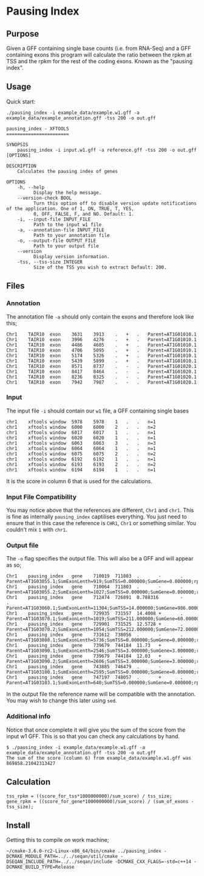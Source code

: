 # Pausing Index

## Purpose

Given a GFF containing single base counts (i.e. from RNA-Seq) and a GFF containing exons this program will calculate the ratio between the rpkm at TSS and the rpkm for the rest of the coding exons. Known as the "pausing index".

## Usage

Quick start:

```
./pausing_index -i example_data/example.w1.gff -a example_data/example_annotation.gff -tss 200 -o out.gff
```



```
pausing_index - XFTOOLS
=======================

SYNOPSIS
    pausing_index -i input.w1.gff -a reference.gff -tss 200 -o out.gff [OPTIONS]

DESCRIPTION
    Calculates the pausing index of genes

OPTIONS
    -h, --help
          Display the help message.
    --version-check BOOL
          Turn this option off to disable version update notifications of the application. One of 1, ON, TRUE, T, YES,
          0, OFF, FALSE, F, and NO. Default: 1.
    -i, --input-file INPUT_FILE
          Path to the input w1 file
    -a, --annotation-file INPUT_FILE
          Path to your annotation file
    -o, --output-file OUTPUT_FILE
          Path to your output file
    --version
          Display version information.
    -tss, --tss-size INTEGER
          Size of the TSS you wish to extract Default: 200.
```

## Files

### Annotation

The annotation file `-a` should only contain the exons and therefore look like this;

```
Chr1	TAIR10	exon	3631	3913	.	+	.	Parent=AT1G01010.1
Chr1	TAIR10	exon	3996	4276	.	+	.	Parent=AT1G01010.1
Chr1	TAIR10	exon	4486	4605	.	+	.	Parent=AT1G01010.1
Chr1	TAIR10	exon	4706	5095	.	+	.	Parent=AT1G01010.1
Chr1	TAIR10	exon	5174	5326	.	+	.	Parent=AT1G01010.1
Chr1	TAIR10	exon	5439	5899	.	+	.	Parent=AT1G01010.1
Chr1	TAIR10	exon	8571	8737	.	-	.	Parent=AT1G01020.1
Chr1	TAIR10	exon	8417	8464	.	-	.	Parent=AT1G01020.1
Chr1	TAIR10	exon	8236	8325	.	-	.	Parent=AT1G01020.1
Chr1	TAIR10	exon	7942	7987	.	-	.	Parent=AT1G01020.1
```

### Input

The input file `-i` should contain our `w1` file, a GFF containing single bases

```
chr1	xftools	window	5978	5978	1	.	.	n=1
chr1	xftools	window	6000	6000	2	.	.	n=2
chr1	xftools	window	6017	6017	1	.	.	n=1
chr1	xftools	window	6020	6020	1	.	.	n=1
chr1	xftools	window	6063	6063	3	.	.	n=3
chr1	xftools	window	6064	6064	1	.	.	n=1
chr1	xftools	window	6075	6075	2	.	.	n=2
chr1	xftools	window	6192	6192	1	.	.	n=1
chr1	xftools	window	6193	6193	2	.	.	n=2
chr1	xftools	window	6194	6194	1	.	.	n=1
```

It is the score in column 6 that is used for the calculations.

### Input File Compatibility

You may notice above that the references are different, `Chr1` and `chr1`. This is fine as internally `pausing_index` captilises everything. You just need to ensure that in this case the reference is `CHR1`, `Chr1` or something similar. You couldn't mix `1` with `chr1`. 

### Output file

The `-o` flag specifies the output file. This will also be a GFF and will appear as so;

```
Chr1    pausing_index   gene    710019  711803  .       -       .       Parent=AT1G03055.1;SumExonLenth=919;SumTSS=0.000000;SumGene=0.000000;rpkmTSS=0.000000;rpkmGene=0.000000
Chr1    pausing_index   gene    710064  711803  .       -       .       Parent=AT1G03055.2;SumExonLenth=1027;SumTSS=0.000000;SumGene=0.000000;rpkmTSS=0.000000;rpkmGene=0.000000
Chr1    pausing_index   gene    712474  726891  0.788316        -       .       Parent=AT1G03060.1;SumExonLenth=11304;SumTSS=14.000000;SumGene=986.000000;rpkmTSS=5.263243;rpkmGene=6.676561
Chr1    pausing_index   gene    729935  731557  14.4008 +       .       Parent=AT1G03070.1;SumExonLenth=1019;SumTSS=211.000000;SumGene=60.000000;rpkmTSS=79.324591;rpkmGene=5.508365
Chr1    pausing_index   gene    729901  731525  12.5728 +       .       Parent=AT1G03070.2;SumExonLenth=1054;SumTSS=212.000000;SumGene=72.000000;rpkmTSS=79.700537;rpkmGene=6.339135
Chr1    pausing_index   gene    731612  738056  .       -       .       Parent=AT1G03080.1;SumExonLenth=5736;SumTSS=0.000000;SumGene=0.000000;rpkmTSS=0.000000;rpkmGene=0.000000
Chr1    pausing_index   gene    739679  744184  11.73   +       .       Parent=AT1G03090.1;SumExonLenth=2546;SumTSS=3.000000;SumGene=3.000000;rpkmTSS=1.127838;rpkmGene=0.096150
Chr1    pausing_index   gene    739679  744184  12.03   +       .       Parent=AT1G03090.2;SumExonLenth=2606;SumTSS=3.000000;SumGene=3.000000;rpkmTSS=1.127838;rpkmGene=0.093752
Chr1    pausing_index   gene    743885  746479  .       -       .       Parent=AT1G03100.1;SumExonLenth=2595;SumTSS=0.000000;SumGene=0.000000;rpkmTSS=0.000000;rpkmGene=0.000000
Chr1    pausing_index   gene    747197  748057  .       +       .       Parent=AT1G03103.1;SumExonLenth=640;SumTSS=0.000000;SumGene=0.000000;rpkmTSS=0.000000;rpkmGene=0.000000

```

In the output file the reference name will be compatible with the annotation. You may wish to change this later using `sed`.

### Additional info

Notice that once complete it will give you the sum of the score from the input w1 GFF. This is so that you can check any calculations by hand.

```
$ ./pausing_index -i example_data/example.w1.gff -a example_data/example_annotation.gff -tss 200 -o out.gff
The sum of the score (column 6) from example_data/example.w1.gff was 869858.21042313427
```

## Calculation

```
tss_rpkm = ((score_for_tss*1000000000)/sum_score) / tss_size;
gene_rpkm = ((score_for_gene*1000000000)/sum_score) / (sum_of_exons - tss_size);
```

## Install

Getting this to compile on work machine;

```
~/cmake-3.6.0-rc2-Linux-x86_64/bin/cmake ../pausing_index -DCMAKE_MODULE_PATH=../../seqan/util/cmake -DSEQAN_INCLUDE_PATH=../../seqan/include -DCMAKE_CXX_FLAGS=-std=c++14 -DCMAKE_BUILD_TYPE=Release
```

